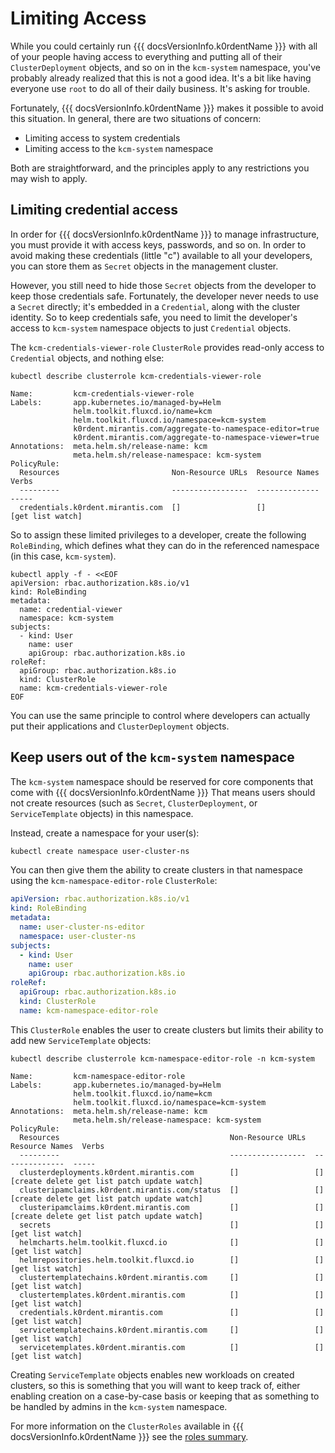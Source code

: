 # Limiting Access

While you could certainly run {{{ docsVersionInfo.k0rdentName }}} with all of your people
having access to everything and putting all of their `ClusterDeployment` objects, and so on
in the `kcm-system` namespace, you've probably already realized that this is not a good idea.
It's a bit like having everyone use `root` to do all of their daily business.  It's asking for
trouble.

Fortunately, {{{ docsVersionInfo.k0rdentName }}} makes it possible to avoid this situation. 
In general, there are two situations of concern:

* Limiting access to system credentials
* Limiting access to the `kcm-system` namespace

Both are straightforward, and the principles apply to any restrictions you may wish to apply.

## Limiting credential access

In order for {{{ docsVersionInfo.k0rdentName }}} to manage infrastructure, you must provide it
with access keys, passwords, and so on. In order to avoid making these credentials (little "c")
available to all your developers, you can store them as `Secret` objects in the management cluster.

However, you still need to hide those `Secret` objects from the developer to keep those credentials
safe.  Fortunately, the developer never needs to use a `Secret` directly; it's embedded in a `Credential`,
along with the cluster identity. So to keep credentials safe, you need to limit the developer's access
to `kcm-system` namespace objects to just `Credential` objects.

The `kcm-credentials-viewer-role` `ClusterRole` provides read-only access to `Credential` objects, 
and nothing else:

```shell
kubectl describe clusterrole kcm-credentials-viewer-role
```
```console
Name:         kcm-credentials-viewer-role
Labels:       app.kubernetes.io/managed-by=Helm
              helm.toolkit.fluxcd.io/name=kcm
              helm.toolkit.fluxcd.io/namespace=kcm-system
              k0rdent.mirantis.com/aggregate-to-namespace-editor=true
              k0rdent.mirantis.com/aggregate-to-namespace-viewer=true
Annotations:  meta.helm.sh/release-name: kcm
              meta.helm.sh/release-namespace: kcm-system
PolicyRule:
  Resources                         Non-Resource URLs  Resource Names  Verbs
  ---------                         -----------------  --------------  -----
  credentials.k0rdent.mirantis.com  []                 []              [get list watch]
```

So to assign these limited privileges to a developer, create the 
following `RoleBinding`, which defines what they can do in the referenced namespace
(in this case, `kcm-system`).

```shell
kubectl apply -f - <<EOF
apiVersion: rbac.authorization.k8s.io/v1
kind: RoleBinding
metadata:
  name: credential-viewer
  namespace: kcm-system
subjects:
  - kind: User
    name: user
    apiGroup: rbac.authorization.k8s.io
roleRef:
  apiGroup: rbac.authorization.k8s.io
  kind: ClusterRole
  name: kcm-credentials-viewer-role
EOF
```

You can use the same principle to control where developers can actually put their
applications and `ClusterDeployment` objects.


## Keep users out of the `kcm-system` namespace

The `kcm-system` namespace should be reserved for core components that come with {{{ docsVersionInfo.k0rdentName }}}
That means users should not create resources (such as `Secret`, `ClusterDeployment`, or `ServiceTemplate` objects) 
in this namespace.

Instead, create a namespace for your user(s):

```bash
kubectl create namespace user-cluster-ns
```

You can then give them the ability to create clusters in that namespace using the `kcm-namespace-editor-role`
`ClusterRole`:

```yaml
apiVersion: rbac.authorization.k8s.io/v1
kind: RoleBinding
metadata:
  name: user-cluster-ns-editor
  namespace: user-cluster-ns
subjects:
  - kind: User
    name: user
    apiGroup: rbac.authorization.k8s.io
roleRef:
  apiGroup: rbac.authorization.k8s.io
  kind: ClusterRole
  name: kcm-namespace-editor-role
```
This `ClusterRole` enables the user to create clusters but limits their ability to add 
new `ServiceTemplate` objects:

```shell
kubectl describe clusterrole kcm-namespace-editor-role -n kcm-system
```
```console
Name:         kcm-namespace-editor-role
Labels:       app.kubernetes.io/managed-by=Helm
              helm.toolkit.fluxcd.io/name=kcm
              helm.toolkit.fluxcd.io/namespace=kcm-system
Annotations:  meta.helm.sh/release-name: kcm
              meta.helm.sh/release-namespace: kcm-system
PolicyRule:
  Resources                                      Non-Resource URLs  Resource Names  Verbs
  ---------                                      -----------------  --------------  -----
  clusterdeployments.k0rdent.mirantis.com        []                 []              [create delete get list patch update watch]
  clusteripamclaims.k0rdent.mirantis.com/status  []                 []              [create delete get list patch update watch]
  clusteripamclaims.k0rdent.mirantis.com         []                 []              [create delete get list patch update watch]
  secrets                                        []                 []              [get list watch]
  helmcharts.helm.toolkit.fluxcd.io              []                 []              [get list watch]
  helmrepositories.helm.toolkit.fluxcd.io        []                 []              [get list watch]
  clustertemplatechains.k0rdent.mirantis.com     []                 []              [get list watch]
  clustertemplates.k0rdent.mirantis.com          []                 []              [get list watch]
  credentials.k0rdent.mirantis.com               []                 []              [get list watch]
  servicetemplatechains.k0rdent.mirantis.com     []                 []              [get list watch]
  servicetemplates.k0rdent.mirantis.com          []                 []              [get list watch]
```

Creating `ServiceTemplate` objects enables new workloads on created clusters, so this
is something that you will want to keep track of, either enabling creation on a case-by-case
basis or keeping that as something to be handled by admins in the `kcm-system` namespace.

For more information on the `ClusterRoles` available in {{{ docsVersionInfo.k0rdentName }}}
see the [roles summary](roles-summary.md).